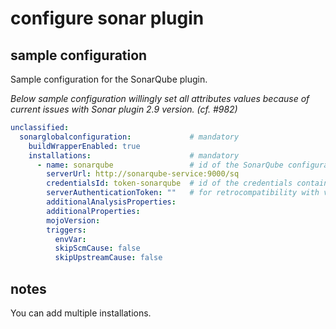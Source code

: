 # configure sonar plugin

## sample configuration

Sample configuration for the SonarQube plugin.

*Below sample configuration willingly set all attributes values because of current issues with Sonar plugin 2.9 version. (cf. #982)*

```yaml
unclassified:
  sonarglobalconfiguration:             # mandatory
    buildWrapperEnabled: true
    installations:                      # mandatory
      - name: sonarqube                 # id of the SonarQube configuration - to be used in jobs
        serverUrl: http://sonarqube-service:9000/sq
        credentialsId: token-sonarqube  # id of the credentials containing sonar auth token (since 2.9 version)
        serverAuthenticationToken: ""   # for retrocompatibility with versions < 2.9
        additionalAnalysisProperties:
        additionalProperties:
        mojoVersion:
        triggers:
          envVar:
          skipScmCause: false
          skipUpstreamCause: false
```

## notes

You can add multiple installations.

